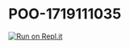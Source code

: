 # POO-1719111035
[![Run on Repl.it](https://repl.it/badge/github/YaelGF/POO_1719110736)](https://repl.it/github/YaelGF/POO_1719110736)